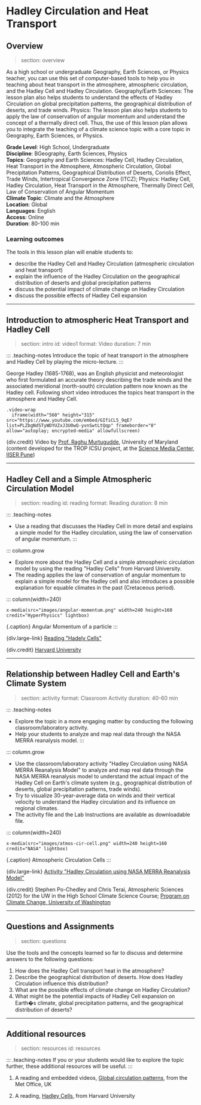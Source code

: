 # Hadley Circulation and Heat Transport

## Overview
> section: overview

As a high school or undergraduate Geography, Earth Sciences, or Physics teacher, you can use this set of computer-based tools to help you in teaching about heat transport in the atmosphere, atmospheric circulation, and the Hadley Cell and Hadley Circulation.
Geography/Earth Sciences: The lesson plan also helps students to understand the effects of Hadley Circulation on global precipitation patterns, the geographical distribution of deserts, and trade winds.
Physics: The lesson plan also helps students to apply the law of conservation of angular momentum and understand the concept of a thermally direct cell.
Thus, the use of this lesson plan allows you to integrate the teaching of a climate science topic with a core topic in Geography, Earth Sciences, or Physics.

__Grade Level__: High School, Undergraduate      
__Discipline__: BGeography, Earth Sciences, Physics    
__Topics__: Geography and Earth Sciences: Hadley Cell, Hadley Circulation, Heat Transport in the Atmosphere, Atmospheric Circulation, Global Precipitation Patterns, Geographical Distribution of Deserts, Coriolis Effect, Trade Winds, Intertropical Convergence Zone (ITCZ); Physics: Hadley Cell, Hadley Circulation, Heat Transport in the Atmosphere, Thermally Direct Cell, Law of Conservation of Angular Momentum  
__Climate Topic__: Climate and the Atmosphere    
__Location__: Global    
__Languages__: English  
__Access__: Online  
__Duration__: 80-100 min  

### Learning outcomes

The tools in this lesson plan will enable students to:

* describe the Hadley Cell and Hadley Circulation (atmospheric circulation and heat transport)
* explain the influence of the Hadley Circulation on the geographical distribution of deserts and global precipitation patterns
* discuss the potential impact of climate change on Hadley Circulation
* discuss the possible effects of Hadley Cell expansion 


---

## Introduction to atmospheric Heat Transport and Hadley Cell 
> section: intro
> id: video1
> format: Video
> duration: 7 min

::: .teaching-notes
 Introduce the topic of heat transport in the atmosphere and Hadley Cell by playing the micro-lecture.
:::

George Hadley (1685-1768), was an English physicist and meteorologist who first formulated an accurate theory describing the trade winds and the associated meridional (north-south) circulation pattern now known as the Hadley cell.
Following short video introduces the topics heat transport in the atmosphere and Hadley Cell.
 
    .video-wrap
      iframe(width="560" height="315" src="https://www.youtube.com/embed/GIfiCL5_9qE?list=PLZbgNdSTyWDYUZxJ3U0wQ-yvnSwtLtQqp" frameborder="0" allow="autoplay; encrypted-media" allowfullscreen)

{div.credit} Video by [Prof. Raghu Murtugudde](http://raghu.umd.edu/), University of Maryland (content developed for the TROP ICSU project, at the [Science Media Center, IISER Pune](https://www.youtube.com/channel/UCRHY6xDZT-jnT5zVyvUTL-g))

---

## Hadley Cell and a Simple Atmospheric Circulation Model
> section: reading
> id: reading
> format: Reading
> duration: 8 min

::: .teaching-notes
* Use a reading that discusses the Hadley Cell in more detail and explains a simple model for the Hadley circulation, using the law of conservation of angular momentum.
:::

::: column.grow  
 * Explore more about the Hadley Cell and a simple atmospheric circulation model by using the reading "Hadley Cells" from Harvard University.
 * The reading applies the law of conservation of angular momentum to explain a simple model for the Hadley cell and also introduces a possible explanation for equable climates in the past (Cretaceous period).


::: column(width=240)

    x-media(src="images/angular-momentum.png" width=240 height=160 credit="HyperPhysics" lightbox)

{.caption} Angular Momentum of a particle
:::

{div.large-link} [Reading "Hadely Cells"](https://www.seas.harvard.edu/climate/eli/research/equable/hadley.html)

{div.credit} [Harvard University](https://www.seas.harvard.edu/)

---


## Relationship between Hadley Cell and Earth's Climate System
> section: activity
> format: Classroom Activity
> duration: 40-60 min

::: .teaching-notes
* Explore the topic in a more engaging matter by conducting the following classroom/laboratory activity.
* Help your students to analyze and map real data through the NASA MERRA reanalysis model. 
:::


::: column.grow  
 * Use the classroom/laboratory activity "Hadley Circulation using NASA MERRA Reanalysis Model" to analyze and map real data through the NASA MERRA reanalysis model to understand the actual impact of the Hadley Cell on Earth's climate system (e.g., geographical distribution of deserts, global precipitation patterns, trade winds).
 * Try to visualize 30-year-average data on winds and their vertical velocity to understand the Hadley circulation and its influence on regional climates. 
 * The activity file and the Lab Instructions are available as downloadable file.

::: column(width=240)

    x-media(src="images/atmos-cir-cell.png" width=240 height=160 credit="NASA" lightbox)

{.caption} Atmospheric Circulation Cells
:::

{div.large-link} [Activity "Hadley Circulation using NASA MERRA Reanalysis Model"](https://pcc.uw.edu/education/classroom-resources/climate-teaching-modules/uwhs-atms-211-hadley-circulation-using-nasa-merra-reanalysis-model/)

{div.credit} Stephen Po-Chedley and Chris Terai, Atmospheric Sciences (2012) for the UW in the High School Climate Science Course; [Program on Climate Change, University of Washington](https://pcc.uw.edu/)

---

## Questions and Assignments

> section: questions

Use the tools and the concepts learned so far to discuss and determine answers to the following questions:

1. How does the Hadley Cell transport heat in the atmosphere?
2. Describe the geographical distribution of deserts. How does Hadley Circulation influence this distribution?
3. What are the possible effects of climate change on Hadley Circulation?
4. What might be the potential impacts of Hadley Cell expansion on Earth�s climate, global precipitation patterns, and the geographical distribution of deserts?

---

## Additional resources
> section: resources
> id: resources

::: .teaching-notes
If you or your students would like to explore the topic further, these additional resources will be useful.
:::

1. A reading and embedded videos, [Global circulation patterns](https://www.metoffice.gov.uk/learning/atmosphere/global-circulation-patterns), from the Met Office, UK

2. A reading, [Hadley Cells](https://www.seas.harvard.edu/climate/eli/research/equable/hadley2.html), from Harvard University






